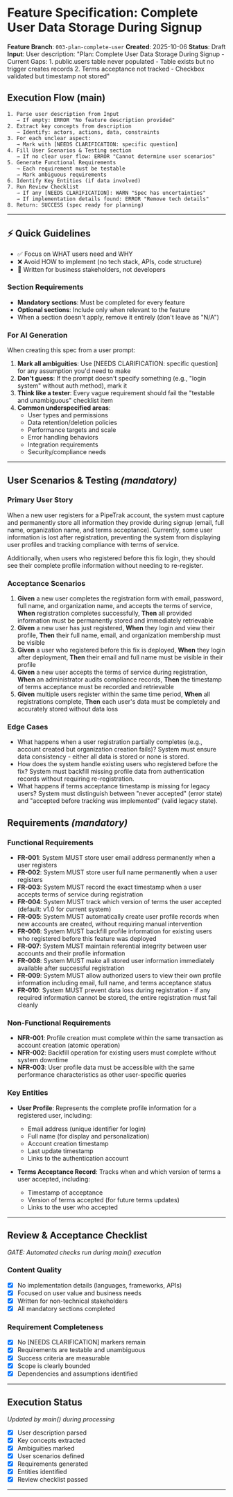 # Feature Specification: Complete User Data Storage During Signup

**Feature Branch**: `003-plan-complete-user`
**Created**: 2025-10-06
**Status**: Draft
**Input**: User description: "Plan: Complete User Data Storage During Signup - Current Gaps: 1. public.users table never populated - Table exists but no trigger creates records 2. Terms acceptance not tracked - Checkbox validated but timestamp not stored"

## Execution Flow (main)
```
1. Parse user description from Input
   → If empty: ERROR "No feature description provided"
2. Extract key concepts from description
   → Identify: actors, actions, data, constraints
3. For each unclear aspect:
   → Mark with [NEEDS CLARIFICATION: specific question]
4. Fill User Scenarios & Testing section
   → If no clear user flow: ERROR "Cannot determine user scenarios"
5. Generate Functional Requirements
   → Each requirement must be testable
   → Mark ambiguous requirements
6. Identify Key Entities (if data involved)
7. Run Review Checklist
   → If any [NEEDS CLARIFICATION]: WARN "Spec has uncertainties"
   → If implementation details found: ERROR "Remove tech details"
8. Return: SUCCESS (spec ready for planning)
```

---

## ⚡ Quick Guidelines
- ✅ Focus on WHAT users need and WHY
- ❌ Avoid HOW to implement (no tech stack, APIs, code structure)
- 👥 Written for business stakeholders, not developers

### Section Requirements
- **Mandatory sections**: Must be completed for every feature
- **Optional sections**: Include only when relevant to the feature
- When a section doesn't apply, remove it entirely (don't leave as "N/A")

### For AI Generation
When creating this spec from a user prompt:
1. **Mark all ambiguities**: Use [NEEDS CLARIFICATION: specific question] for any assumption you'd need to make
2. **Don't guess**: If the prompt doesn't specify something (e.g., "login system" without auth method), mark it
3. **Think like a tester**: Every vague requirement should fail the "testable and unambiguous" checklist item
4. **Common underspecified areas**:
   - User types and permissions
   - Data retention/deletion policies
   - Performance targets and scale
   - Error handling behaviors
   - Integration requirements
   - Security/compliance needs

---

## User Scenarios & Testing *(mandatory)*

### Primary User Story
When a new user registers for a PipeTrak account, the system must capture and permanently store all information they provide during signup (email, full name, organization name, and terms acceptance). Currently, some user information is lost after registration, preventing the system from displaying user profiles and tracking compliance with terms of service.

Additionally, when users who registered before this fix login, they should see their complete profile information without needing to re-register.

### Acceptance Scenarios
1. **Given** a new user completes the registration form with email, password, full name, and organization name, and accepts the terms of service, **When** registration completes successfully, **Then** all provided information must be permanently stored and immediately retrievable
2. **Given** a new user has just registered, **When** they login and view their profile, **Then** their full name, email, and organization membership must be visible
3. **Given** a user who registered before this fix is deployed, **When** they login after deployment, **Then** their email and full name must be visible in their profile
4. **Given** a new user accepts the terms of service during registration, **When** an administrator audits compliance records, **Then** the timestamp of terms acceptance must be recorded and retrievable
5. **Given** multiple users register within the same time period, **When** all registrations complete, **Then** each user's data must be completely and accurately stored without data loss

### Edge Cases
- What happens when a user registration partially completes (e.g., account created but organization creation fails)? System must ensure data consistency - either all data is stored or none is stored.
- How does the system handle existing users who registered before the fix? System must backfill missing profile data from authentication records without requiring re-registration.
- What happens if terms acceptance timestamp is missing for legacy users? System must distinguish between "never accepted" (error state) and "accepted before tracking was implemented" (valid legacy state).

## Requirements *(mandatory)*

### Functional Requirements
- **FR-001**: System MUST store user email address permanently when a user registers
- **FR-002**: System MUST store user full name permanently when a user registers
- **FR-003**: System MUST record the exact timestamp when a user accepts terms of service during registration
- **FR-004**: System MUST track which version of terms the user accepted (default: v1.0 for current system)
- **FR-005**: System MUST automatically create user profile records when new accounts are created, without requiring manual intervention
- **FR-006**: System MUST backfill profile information for existing users who registered before this feature was deployed
- **FR-007**: System MUST maintain referential integrity between user accounts and their profile information
- **FR-008**: System MUST make all stored user information immediately available after successful registration
- **FR-009**: System MUST allow authorized users to view their own profile information including email, full name, and terms acceptance status
- **FR-010**: System MUST prevent data loss during registration - if any required information cannot be stored, the entire registration must fail cleanly

### Non-Functional Requirements
- **NFR-001**: Profile creation must complete within the same transaction as account creation (atomic operation)
- **NFR-002**: Backfill operation for existing users must complete without system downtime
- **NFR-003**: User profile data must be accessible with the same performance characteristics as other user-specific queries

### Key Entities

- **User Profile**: Represents the complete profile information for a registered user, including:
  - Email address (unique identifier for login)
  - Full name (for display and personalization)
  - Account creation timestamp
  - Last update timestamp
  - Links to the authentication account

- **Terms Acceptance Record**: Tracks when and which version of terms a user accepted, including:
  - Timestamp of acceptance
  - Version of terms accepted (for future terms updates)
  - Links to the user who accepted

---

## Review & Acceptance Checklist
*GATE: Automated checks run during main() execution*

### Content Quality
- [x] No implementation details (languages, frameworks, APIs)
- [x] Focused on user value and business needs
- [x] Written for non-technical stakeholders
- [x] All mandatory sections completed

### Requirement Completeness
- [x] No [NEEDS CLARIFICATION] markers remain
- [x] Requirements are testable and unambiguous
- [x] Success criteria are measurable
- [x] Scope is clearly bounded
- [x] Dependencies and assumptions identified

---

## Execution Status
*Updated by main() during processing*

- [x] User description parsed
- [x] Key concepts extracted
- [x] Ambiguities marked
- [x] User scenarios defined
- [x] Requirements generated
- [x] Entities identified
- [x] Review checklist passed

---

